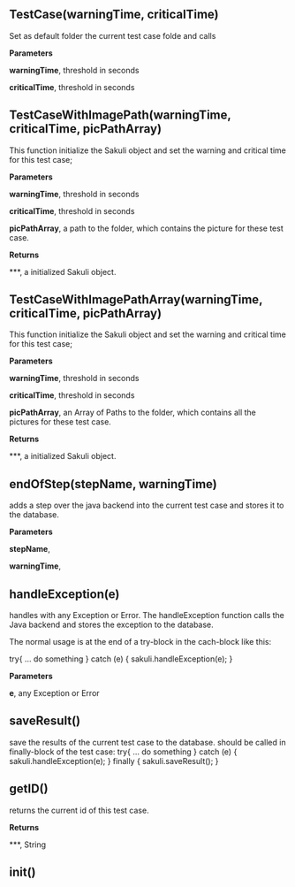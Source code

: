 TestCase(warningTime, criticalTime)
-----------------------------------
Set as default folder the current test case folde and calls


**Parameters**

**warningTime**,  threshold in seconds

**criticalTime**,  threshold in seconds

TestCaseWithImagePath(warningTime, criticalTime, picPathArray)
--------------------------------------------------------------
This function initialize the Sakuli object and set the warning and critical time for this test case;



**Parameters**

**warningTime**,  threshold in seconds

**criticalTime**,  threshold in seconds

**picPathArray**,  a path to the folder, which contains the picture for these test case.

**Returns**

***,  a initialized Sakuli object.

TestCaseWithImagePathArray(warningTime, criticalTime, picPathArray)
-------------------------------------------------------------------
This function initialize the Sakuli object and set the warning and critical time for this test case;



**Parameters**

**warningTime**,  threshold in seconds

**criticalTime**,  threshold in seconds

**picPathArray**,  an Array of Paths to the folder, which contains all the pictures for these test case.

**Returns**

***,  a initialized Sakuli object.

endOfStep(stepName, warningTime)
--------------------------------
adds a step over the java backend into the current test case and stores it to the database.


**Parameters**

**stepName**,  


**warningTime**,  


handleException(e)
------------------
handles with any Exception or Error. The handleException function calls the Java backend and stores the exception to the database.

The normal usage is at the end of a try-block in the cach-block like this:

try{
... do something
} catch (e) {
sakuli.handleException(e);
}



**Parameters**

**e**,  any Exception or Error

saveResult()
------------
save the results of the current test case to the database.
should be called in finally-block of the test case:
try{
... do something
} catch (e) {
sakuli.handleException(e);
} finally {
sakuli.saveResult();
}



getID()
-------
returns the current id of this test case.


**Returns**

***,  String

init()
------

